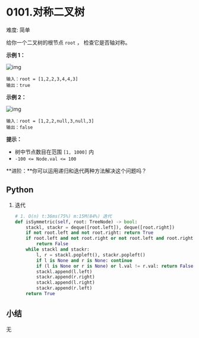 # 0101.对称二叉树

难度: 简单

给你一个二叉树的根节点 `root` ， 检查它是否轴对称。

 

**示例 1：**

![img](https://assets.leetcode.com/uploads/2021/02/19/symtree1.jpg)

```
输入：root = [1,2,2,3,4,4,3]
输出：true
```

**示例 2：**

![img](https://assets.leetcode.com/uploads/2021/02/19/symtree2.jpg)

```
输入：root = [1,2,2,null,3,null,3]
输出：false
```

 

**提示：**

- 树中节点数目在范围 `[1, 1000]` 内
- `-100 <= Node.val <= 100`

 

**进阶：**你可以运用递归和迭代两种方法解决这个问题吗？

## Python

1. 迭代

   ```python
   # 1. O(n) t:36ms(75%) m:15M(84%) 迭代
   def isSymmetric(self, root: TreeNode) -> bool:
       stackl, stackr = deque([root.left]), deque([root.right])
       if not root.left and not root.right: return True
       if root.left and not root.right or not root.left and root.right or root.left.val != root.right.val:
           return False
       while stackl and stackr:
           l, r = stackl.popleft(), stackr.popleft()
           if l is None and r is None: continue
           if (l is None or r is None) or l.val != r.val: return False
           stackl.append(l.left)
           stackr.append(r.right)
           stackl.append(l.right)
           stackr.append(r.left)
       return True
   ```

## 小结

无